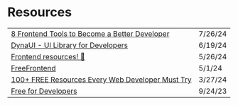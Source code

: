 # Resources



|                                                                                                                                               |         |
| --------------------------------------------------------------------------------------------------------------------------------------------- | ------- |
| [8 Frontend Tools to Become a Better Developer](https://app.daily.dev/posts/8-frontend-tools-to-become-a-better-developer-4s0egm7lw)          | 7/26/24 |
| [DynaUI - UI Library for Developers](https://app.daily.dev/posts/jwJAEYi2k?utm\_source=notification\&utm\_medium=email\&utm\_campaign=digest) | 6/19/24 |
| [Frontend resources! 🚀](https://dev.to/miguelrodriguezp99/frontend-resources-1dl4)                                                           | 5/26/24 |
| [FreeFrontend](https://freefrontend.com/)                                                                                                     | 5/1/24  |
| [100+ FREE Resources Every Web Developer Must Try](https://blog.stackademic.com/100-free-resources-every-web-developer-must-try-2fa9fa499ef5) | 3/27/24 |
| [Free for Developers](https://free-for.dev/#/)                                                                                                | 9/24/23 |
